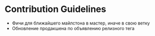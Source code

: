 # Contribution Guidelines

- Фичи для ближайшего майлстона в мастер, иначе в свою ветку
- Обновление продакшена по объявлению релизного тега
